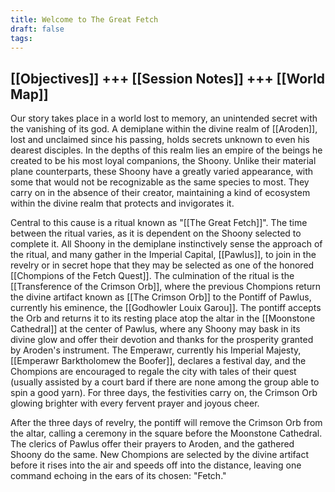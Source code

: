 ```yaml
---
title: Welcome to The Great Fetch
draft: false
tags:
---
```

[[Objectives]] +++ [[Session Notes]] +++ [[World Map]]
---
Our story takes place in a world lost to memory, an unintended secret with the vanishing of its god. A demiplane within the divine realm of [[Aroden]], lost and unclaimed since his passing, holds secrets unknown to even his dearest disciples. In the depths of this realm lies an empire of the beings he created to be his most loyal companions, the Shoony. Unlike their material plane counterparts, these Shoony have a greatly varied appearance, with some that would not be recognizable as the same species to most. They carry on in the absence of their creator, maintaining a kind of ecosystem within the divine realm that protects and invigorates it. 

Central to this cause is a ritual known as "[[The Great Fetch]]". The time between the ritual varies, as it is dependent on the Shoony selected to complete it. All Shoony in the demiplane instinctively sense the approach of the ritual, and many gather in the Imperial Capital, [[Pawlus]], to join in the revelry or in secret hope that they may be selected as one of the honored [[Chompions of the Fetch Quest]]. The culmination of the ritual is the [[Transference of the Crimson Orb]], where the previous Chompions return the divine artifact known as [[The Crimson Orb]] to the Pontiff of Pawlus, currently his eminence, the [[Godhowler Louix Garou]]. The pontiff accepts the Orb and returns it to its resting place atop the altar in the [[Moonstone Cathedral]] at the center of Pawlus, where any Shoony may bask in its divine glow and offer their devotion and thanks for the prosperity granted by Aroden's instrument. The Emperawr, currently his Imperial Majesty, [[Emperawr Barktholomew the Boofer]], declares a festival day, and the Chompions are encouraged to regale the city with tales of their quest (usually assisted by a court bard if there are none among the group able to spin a good yarn). For three days, the festivities carry on, the Crimson Orb glowing brighter with every fervent prayer and joyous cheer. 

After the three days of revelry, the pontiff will remove the Crimson Orb from the altar, calling a ceremony in the square before the Moonstone Cathedral. The clerics of Pawlus offer their prayers to Aroden, and the gathered Shoony do the same. New Chompions are selected by the divine artifact before it rises into the air and speeds off into the distance, leaving one command echoing in the ears of its chosen: "Fetch."
